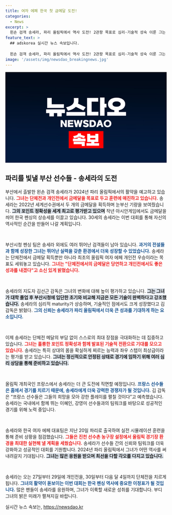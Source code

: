 ```yaml
---
title: 여자 에페 한국 첫 금메달 도전!
categories:
  - News
excerpt: >
  왼손 검객 송세라, 파리 올림픽에서 역사 도전! 2관왕 목표로 심리·기술적 성숙 이룬 그는 여자 에페 첫 금메달을 쓸 것이라며 강한 의지를 드러냈다. 대한민국 펜싱의 미래를 밝힐 송세라의 여정이 기대된다!
feature_text: >
  ## adskorea 실시간 뉴스 속보입니다.

  왼손 검객 송세라, 파리 올림픽에서 역사 도전! 2관왕 목표로 심리·기술적 성숙 이룬 그는 여자 에페 첫 금메달을 쓸 것이라며 강한 의지를 드러냈다. 대한민국 펜싱의 미래를 밝힐 송세라의 여정이 기대된다!
image: '/assets/img/newsdao_breakingnews.jpg'
---
```


<p><img src="/assets/img/newsdao_breakingnews.jpg" alt="adskorea 속보" /></p>

<h2 data-ke-size="size26">파리를 빛낼 부산 선수들 - 송세라의 도전</h2>

<p data-ke-size="size16">부산에서 출발한 왼손 검객 송세라가 2024년 파리 올림픽에서의 활약을 예고하고 있습니다. <b><span style="color: #ee2323;">그녀는 단체전과 개인전에서 금메달을 목표로 두고 훈련에 매진하고 있습니다.</span></b> 송세라는 2022년 세계선수권에서 두 개의 금메달을 획득하며 눈부신 기량을 보여줬습니다. <b><span style="background-color: #21538527;">그의 포인트 정확성을 세계 최고로 평가받고 있으며</span></b> 작년 아시안게임에서도 금메달을 씌어 한국 펜싱의 상승세를 이끌고 있습니다. 30세의 송세라는 이번 대회를 통해 자신의 역사적인 순간을 만들어 나갈 계획입니다.</p>

<p data-ke-size="size16">&nbsp;</p>

<p>부산시청 펜싱 팀은 송세라 외에도 여러 뛰어난 검객들이 남아 있습니다. <b><span style="color: #1a5490;">과거의 전설들과 함께 성장한 그녀는 뛰어난 실력을 갖춘 환경에서 더욱 성장할 수 있었습니다.</span></b> 송세라는 단체전에서 금메달 획득뿐만 아니라 최초의 올림픽 여자 에페 개인전 우승이라는 목표도 세워놓고 있습니다. <b><span style="color: #ee2323;">그녀는 "단체전에서의 금메달은 당연하고 개인전에서도 좋은 성과를 내겠다"고 소신 있게 밝혔습니다.</span></b></p>

<p data-ke-size="size16">&nbsp;</p>

<p>송세라의 지도자 김선근 감독은 그녀의 변화에 대해 높이 평가하고 있습니다. <b><span style="background-color: #21538527;">그는 그녀가 대학 졸업 후 부산시청에 입단한 초기와 비교해 지금은 모든 기술이 완벽하다고 강조했습니다.</span></b> 송세라의 심리적 maturity가 상승하며, 기술적인 점에서도 크게 성장했다고 김 감독은 밝혔다. <b><span style="color: #1a5490;">그의 신뢰는 송세라가 파리 올림픽에서 더욱 큰 성과를 기대하게 하는 요소입니다.</span></b></p>

<p data-ke-size="size16">&nbsp;</p>

<p>이제 송세라는 단체전 메달의 부담 없이 스스로의 최대 장점을 극대화하는 데 집중하고 있습니다. <b><span style="color: #ee2323;">그녀는 훌륭한 포인트 정확성과 함께 발표된 기술적 전환으로 기대를 모으고 있습니다.</span></b> 송세라는 특히 상대의 몸을 확실하게 찌르는 능력과 좌우 스텝이 최상급이라는 평가를 받고 있습니다. <b><span style="background-color: #21538527;">그녀는 정신적으로 안정된 상태로 경기에 임하기 위해 여러 심리 상담을 통해 준비하고 있습니다.</span></b></p>

<p data-ke-size="size16">&nbsp;</p>

<p>올림픽 개최국인 프랑스에서 송세라는 더 큰 도전에 직면할 예정입니다. <b><span style="color: #1a5490;">프랑스 선수들은 홈에서 경기를 치르기 때문에, 송세라에게 더욱 강력한 경쟁자가 될 것입니다.</span></b> 김 감독은 “프랑스 선수들은 그들의 희망을 모아 강한 플레이를 펼칠 것이다”고 예측했습니다. 송세라는 국내에서 함께 뛰는 이혜인, 강영미 선수들과의 팀워크를 바탕으로 성공적인 경기를 위해 노력 중입니다.</p>

<p data-ke-size="size16">&nbsp;</p>

<p>송세라와 한국 여자 에페 대표팀은 지난 20일 파리로 출국하여 실전 시뮬레이션 훈련을 통해 준비 상황을 점검했습니다. <b><span style="color: #ee2323;">그들은 진천 선수촌 농구장 설정에서 올림픽 경기장 환경을 최대한 실현해 낼 계획을 세웠습니다.</span></b> 송세라가 선수들 간의 신뢰와 팀워크를 더욱 강화하고 성공적인 대회를 기원합니다. 2024년 파리 올림픽에서 그녀가 어떤 역사를 써 내려갈지 기대됩니다. <b><span style="background-color: #21538527;">그녀는 많은 응원을 받으며 최선을 다할 각오를 다지고 있습니다.</span></b></p>

<p data-ke-size="size16">&nbsp;</p>

<p>송세라는 오는 27일부터 29일에 개인전을, 30일부터 다음 달 4일까지 단체전을 치르게 됩니다. <b><span style="color: #1a5490;">그녀의 활약이 돋보이는 이번 대회는 한국 펜싱 역사에 중요한 이정표가 될 것입니다.</span></b> 많은 팬들이 송세라를 응원하며, 그녀가 이룩할 새로운 성취를 기대합니다. 부디 그녀의 밝은 미래가 펼쳐지길 바랍니다.</p>
실시간 뉴스 속보는, <a href="https://newsdao.kr" rel="dofollow">https://newsdao.kr</a>


